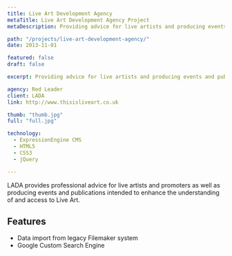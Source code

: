 ```yaml
---
title: Live Art Development Agency
metaTitle: Live Art Development Agency Project
metaDescription: Providing advice for live artists and producing events and publications to enhance the understanding of and access to Live Art.

path: "/projects/live-art-development-agency/"
date: 2013-11-01

featured: false
draft: false

excerpt: Providing advice for live artists and producing events and publications to enhance the understanding of and access to Live Art.

agency: Red Leader
client: LADA
link: http://www.thisisliveart.co.uk

thumb: "thumb.jpg"
full: "full.jpg"

technology:
  - ExpressionEngine CMS
  - HTML5
  - CSS3
  - jQuery

---
```

LADA provides professional advice for live artists and promoters as well as producing events and publications intended to enhance the understanding of and access to Live Art.

## Features

* Data import from legacy Filemaker system
* Google Custom Search Engine